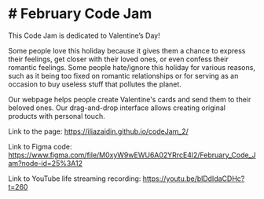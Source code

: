 # # February Code Jam

This Code Jam is dedicated to Valentine’s Day! 

Some people love this holiday because it gives them a chance to express their feelings, get closer with their loved ones, or even confess their romantic feelings. Some people hate/ignore this holiday for various reasons, such as it being too fixed on romantic relationships or for serving as an occasion to buy useless stuff that pollutes the planet. 

Our webpage helps people create Valentine's cards and send them to their beloved ones. Our drag-and-drop interface allows creating original products with personal touch.

Link to the page: https://iliazaidin.github.io/codeJam_2/

Link to Figma code: https://www.figma.com/file/M0xyW9wEWU6A02YRrcE4l2/February_Code_Jam?node-id=25%3A12

Link to YouTube life streaming recording: https://youtu.be/blDdIdaCDHc?t=260
